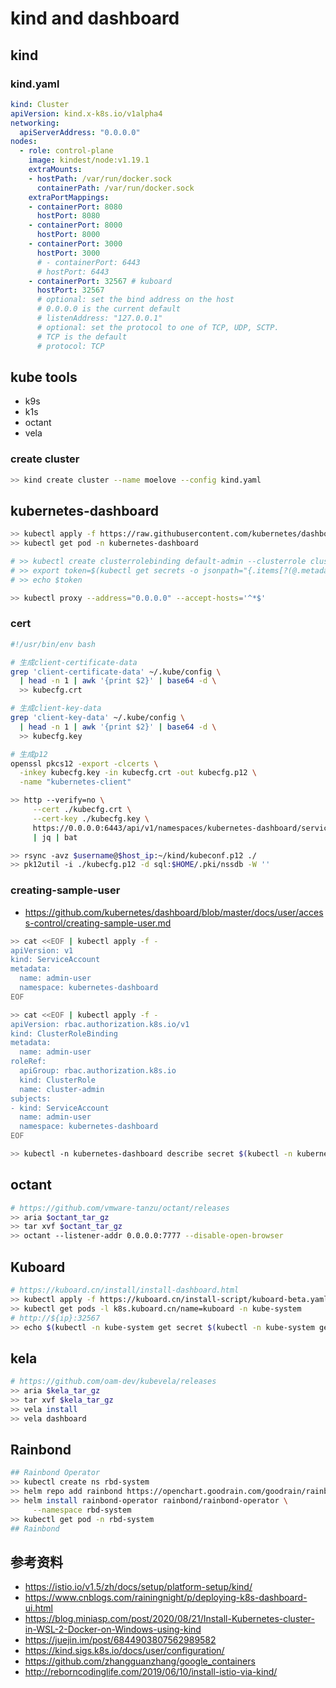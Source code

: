 # kind and dashboard

## kind

### kind.yaml

```yaml
kind: Cluster
apiVersion: kind.x-k8s.io/v1alpha4
networking:
  apiServerAddress: "0.0.0.0"
nodes:
  - role: control-plane
    image: kindest/node:v1.19.1
    extraMounts:
    - hostPath: /var/run/docker.sock
      containerPath: /var/run/docker.sock
    extraPortMappings:
    - containerPort: 8080
      hostPort: 8080
    - containerPort: 8000
      hostPort: 8000
    - containerPort: 3000
      hostPort: 3000
      # - containerPort: 6443
      # hostPort: 6443
    - containerPort: 32567 # kuboard
      hostPort: 32567
      # optional: set the bind address on the host
      # 0.0.0.0 is the current default
      # listenAddress: "127.0.0.1"
      # optional: set the protocol to one of TCP, UDP, SCTP.
      # TCP is the default
      # protocol: TCP
```

## kube tools

- k9s
- k1s
- octant
- vela

### create cluster

```bash
>> kind create cluster --name moelove --config kind.yaml
```

## kubernetes-dashboard

```bash
>> kubectl apply -f https://raw.githubusercontent.com/kubernetes/dashboard/v2.0.4/aio/deploy/recommended.yaml
>> kubectl get pod -n kubernetes-dashboard

# >> kubectl create clusterrolebinding default-admin --clusterrole cluster-admin --serviceaccount=default:default
# >> export token=$(kubectl get secrets -o jsonpath="{.items[?(@.metadata.annotations['kubernetes\.io/service-account\.name']=='default')].data.token}"|base64 -d)
# >> echo $token

>> kubectl proxy --address="0.0.0.0" --accept-hosts='^*$'
```

### cert

```bash
#!/usr/bin/env bash

# 生成client-certificate-data
grep 'client-certificate-data' ~/.kube/config \
  | head -n 1 | awk '{print $2}' | base64 -d \
  >> kubecfg.crt

# 生成client-key-data
grep 'client-key-data' ~/.kube/config \
  | head -n 1 | awk '{print $2}' | base64 -d \
  >> kubecfg.key

# 生成p12
openssl pkcs12 -export -clcerts \
  -inkey kubecfg.key -in kubecfg.crt -out kubecfg.p12 \
  -name "kubernetes-client"
```

```bash
>> http --verify=no \
     --cert ./kubecfg.crt \
     --cert-key ./kubecfg.key \
     https://0.0.0.0:6443/api/v1/namespaces/kubernetes-dashboard/services/https:kubernetes-dashboard:/proxy/ \
     | jq | bat

>> rsync -avz $username@$host_ip:~/kind/kubeconf.p12 ./
>> pk12util -i ./kubecfg.p12 -d sql:$HOME/.pki/nssdb -W ''
```

### creating-sample-user

- https://github.com/kubernetes/dashboard/blob/master/docs/user/access-control/creating-sample-user.md

```bash
>> cat <<EOF | kubectl apply -f -
apiVersion: v1
kind: ServiceAccount
metadata:
  name: admin-user
  namespace: kubernetes-dashboard
EOF

>> cat <<EOF | kubectl apply -f -
apiVersion: rbac.authorization.k8s.io/v1
kind: ClusterRoleBinding
metadata:
  name: admin-user
roleRef:
  apiGroup: rbac.authorization.k8s.io
  kind: ClusterRole
  name: cluster-admin
subjects:
- kind: ServiceAccount
  name: admin-user
  namespace: kubernetes-dashboard
EOF

>> kubectl -n kubernetes-dashboard describe secret $(kubectl -n kubernetes-dashboard get secret | grep admin-user | awk '{print $1}')
```

## octant

```bash
# https://github.com/vmware-tanzu/octant/releases
>> aria $octant_tar_gz
>> tar xvf $octant_tar_gz
>> octant --listener-addr 0.0.0.0:7777 --disable-open-browser
```

## Kuboard

```bash
# https://kuboard.cn/install/install-dashboard.html
>> kubectl apply -f https://kuboard.cn/install-script/kuboard-beta.yaml
>> kubectl get pods -l k8s.kuboard.cn/name=kuboard -n kube-system
# http://${ip}:32567
>> echo $(kubectl -n kube-system get secret $(kubectl -n kube-system get secret | grep kuboard-user | awk '{print $1}') -o go-template='{{.data.token}}' | base64 -d)
```

## kela

```bash
# https://github.com/oam-dev/kubevela/releases
>> aria $kela_tar_gz
>> tar xvf $kela_tar_gz
>> vela install
>> vela dashboard
```

## Rainbond

```bash
## Rainbond Operator
>> kubectl create ns rbd-system
>> helm repo add rainbond https://openchart.goodrain.com/goodrain/rainbond
>> helm install rainbond-operator rainbond/rainbond-operator \
     --namespace rbd-system
>> kubectl get pod -n rbd-system
## Rainbond
```

## 参考资料

- https://istio.io/v1.5/zh/docs/setup/platform-setup/kind/
- https://www.cnblogs.com/rainingnight/p/deploying-k8s-dashboard-ui.html
- https://blog.miniasp.com/post/2020/08/21/Install-Kubernetes-cluster-in-WSL-2-Docker-on-Windows-using-kind
- https://juejin.im/post/6844903807562989582
- https://kind.sigs.k8s.io/docs/user/configuration/
- https://github.com/zhangguanzhang/google_containers
- http://reborncodinglife.com/2019/06/10/install-istio-via-kind/
